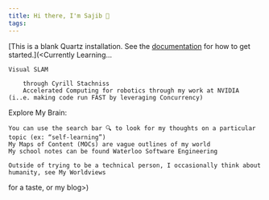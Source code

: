 ```yaml
---
title: Hi there, I'm Sajib 🤝
tags:
---
```

[This is a blank Quartz installation.
See the [documentation](https://quartz.jzhao.xyz) for how to get started.](<Currently Learning...

    Visual SLAM

        through Cyrill Stachniss
        Accelerated Computing for robotics through my work at NVIDIA (i..e. making code run FAST by leveraging Concurrency)

Explore My Brain:

    You can use the search bar 🔍 to look for my thoughts on a particular topic (ex: “self-learning”)
    My Maps of Content (MOCs) are vague outlines of my world
    My school notes can be found Waterloo Software Engineering

    Outside of trying to be a technical person, I occasionally think about humanity, see My Worldviews

for a taste, or my blog>)